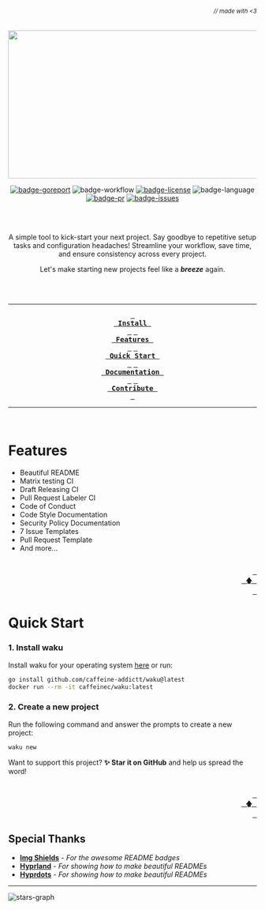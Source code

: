 ###### _<div align="right"><sub>// made with <3</sub></div>_

<div align="center">

<!-- Project Banner -->

<a href="https://github.com/caffeine-addictt/waku">
  <img src="https://github.com/caffeine-addictt/waku/blob/main/assets/transparent-logo.svg" width="750" height="300" alt="">
</a>

<br>

<!-- Badges -->

[![badge-goreport]][goreport-url]
![badge-workflow]
[![badge-license]][license]
![badge-language]
[![badge-pr]][prs]
[![badge-issues]][issues]

<br><br>

<!-- Description -->

A simple tool to kick-start your next project.
Say goodbye to repetitive setup tasks and configuration headaches!
Streamline your workflow, save time, and ensure consistency across every project.

Let's make starting new projects feel like a **_breeze_** again.

<br><br>

---

<!-- TOC -->

**[<kbd> <br> Install <br> </kbd>][install-url]**
**[<kbd> <br> Features <br> </kbd>](#features)**
**[<kbd> <br> Quick Start <br> </kbd>](#quick-start)**
**[<kbd> <br> Documentation <br> </kbd>][docs-url]**
**[<kbd> <br> Contribute <br> </kbd>][contribute]**

---

<br>

</div>

# Features

- Beautiful README
- Matrix testing CI
- Draft Releasing CI
- Pull Request Labeler CI
- Code of Conduct
- Code Style Documentation
- Security Policy Documentation
- 7 Issue Templates
- Pull Request Template
- And more...

<div align="right">
  <br>
  <a href="#-made-with-3"><kbd> <br> 🡅 <br> </kbd></a>
</div>

# Quick Start

### 1. Install waku

Install waku for your operating system [here][docs-url] or run:

```sh
go install github.com/caffeine-addictt/waku@latest
docker run --rm -it caffeinec/waku:latest
```

### 2. Create a new project

Run the following command and answer the prompts to create a new project:

```sh
waku new
```

Want to support this project? **✨ Star it on GitHub** and help us spread the word!

<div align="right">
  <br>
  <a href="#-made-with-3"><kbd> <br> 🡅 <br> </kbd></a>
</div>

## Special Thanks

- **[Img Shields][img-shields]** - _For the awesome README badges_
- **[Hyprland][hyprland]** - _For showing how to make beautiful READMEs_
- **[Hyprdots][hyprdots]** - _For showing how to make beautiful READMEs_

---

![stars-graph]

<!-- MARKDOWN LINKS & IMAGES -->
<!-- https://www.markdownguide.org/basic-syntax/#reference-style-links -->

[stars-graph]: https://starchart.cc/caffeine-addictt/waku.svg?variant=adaptive
[prs]: https://github.com/caffeine-addictt/waku/pulls
[issues]: https://github.com/caffeine-addictt/waku/issues
[license]: https://github.com/caffeine-addictt/waku/blob/main/LICENSE

<!---------------- {{Links}} ---------------->

[install-url]: https://github.com/caffeine-addictt/waku/blob/main/docs/install.md
[docs-url]: https://github.com/caffeine-addictt/waku/blob/main/docs/README.md
[goreport-url]: https://goreportcard.com/report/github.com/caffeine-addictt/waku
[contribute]: https://github.com/caffeine-addictt/waku/blob/main/CONTRIBUTING.md

<!---------------- {{Thanks}} ---------------->

[hyprland]: https://github.com/hyprwm/Hyprland
[hyprdots]: https://github.com/prasanthrangan/hyprdots
[img-shields]: https://shields.io

<!---------------- {{Badges}} ---------------->

[badge-workflow]: https://github.com/caffeine-addictt/waku/actions/workflows/test-worker.yml/badge.svg
[badge-issues]: https://img.shields.io/github/issues/caffeine-addictt/waku
[badge-pr]: https://img.shields.io/github/issues-pr/caffeine-addictt/waku
[badge-language]: https://img.shields.io/github/languages/top/caffeine-addictt/waku
[badge-license]: https://img.shields.io/github/license/caffeine-addictt/waku
[badge-goreport]: https://goreportcard.com/badge/github.com/caffeine-addictt/waku
